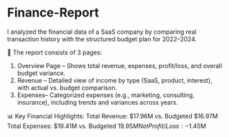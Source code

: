 # Finance-Report
I analyzed the financial data of a SaaS company by comparing real transaction history with the structured budget plan for 2022–2024.

📄 The report consists of 3 pages:
1. Overview Page – Shows total revenue, expenses, profit/loss, and overall budget variance.
2. Revenue – Detailed view of income by type (SaaS, product, interest), with actual vs. budget comparison.
3. Expenses– Categorized expenses (e.g., marketing, consulting, insurance), including trends and variances across years.

📊 Key Financial Highlights:
Total Revenue: $17.96M vs. Budgeted $16.97M
Total Expenses: $19.41M vs. Budgeted $19.95M
Net Profit/Loss: -$1.45M 
